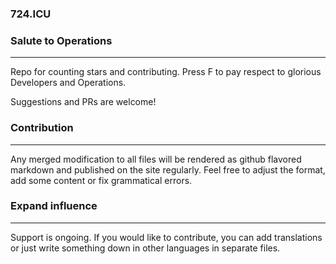 ### 724.ICU
### Salute to Operations
---
Repo for counting stars and contributing. Press F to pay respect to glorious Developers and Operations.

Suggestions and PRs are welcome!

### Contribution
---
Any merged modification to all files will be rendered as github flavored markdown and published on the site regularly.
Feel free to adjust the format, add some content or fix grammatical errors.

### Expand influence
---
Support is ongoing.
If you would like to contribute, you can add translations or just write something down in other languages in separate files.